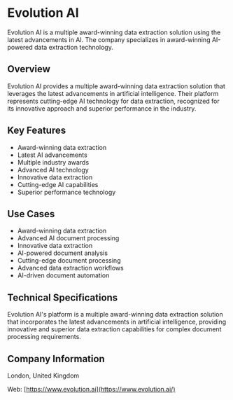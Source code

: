 # Evolution AI

Evolution AI is a multiple award-winning data extraction solution using the latest advancements in AI. The company specializes in award-winning AI-powered data extraction technology.

## Overview

Evolution AI provides a multiple award-winning data extraction solution that leverages the latest advancements in artificial intelligence. Their platform represents cutting-edge AI technology for data extraction, recognized for its innovative approach and superior performance in the industry.

## Key Features

- Award-winning data extraction
- Latest AI advancements
- Multiple industry awards
- Advanced AI technology
- Innovative data extraction
- Cutting-edge AI capabilities
- Superior performance technology

## Use Cases

- Award-winning data extraction
- Advanced AI document processing
- Innovative data extraction
- AI-powered document analysis
- Cutting-edge document processing
- Advanced data extraction workflows
- AI-driven document automation

## Technical Specifications

Evolution AI's platform is a multiple award-winning data extraction solution that incorporates the latest advancements in artificial intelligence, providing innovative and superior data extraction capabilities for complex document processing requirements.

## Company Information

London, United Kingdom

Web: [https://www.evolution.ai](https://www.evolution.ai/) 